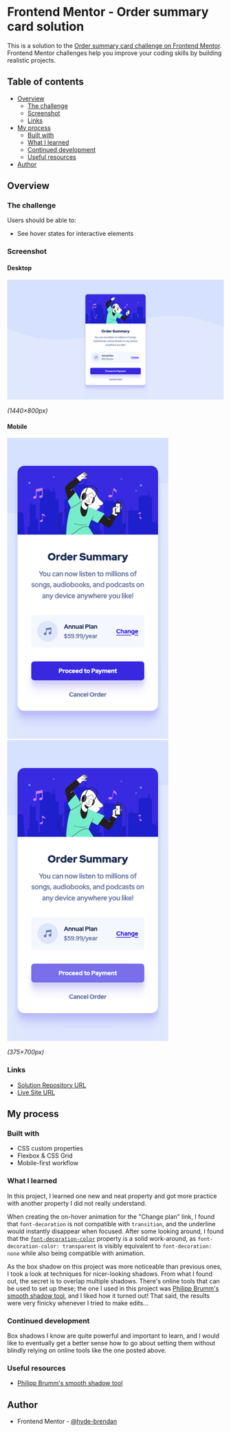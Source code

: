 # Frontend Mentor - Order summary card solution

This is a solution to the [Order summary card challenge on Frontend Mentor](https://www.frontendmentor.io/challenges/order-summary-component-QlPmajDUj). Frontend Mentor challenges help you improve your coding skills by building realistic projects. 

## Table of contents

- [Overview](#overview)
  - [The challenge](#the-challenge)
  - [Screenshot](#screenshot)
  - [Links](#links)
- [My process](#my-process)
  - [Built with](#built-with)
  - [What I learned](#what-i-learned)
  - [Continued development](#continued-development)
  - [Useful resources](#useful-resources)
- [Author](#author)

## Overview

### The challenge

Users should be able to:

- See hover states for interactive elements

### Screenshot

#### Desktop
![Desktop solution](screenshots/solution-desktop.png)

_(1440×800px)_

#### Mobile
![Mobile solution](screenshots/solution-mobile.png)
![Mobile solution w/ hover](screenshots/solution-active.png)

_(375×700px)_

### Links

- [Solution Repository URL](https://github.com/hyde-brendan/hyde-brendan.github.io/tree/main/frontend-mentor/order-summary-component)
- [Live Site URL](https://hyde-brendan.github.io/frontend-mentor/order-summary-component/index)

## My process

### Built with

- CSS custom properties
- Flexbox & CSS Grid
- Mobile-first workflow

### What I learned

In this project, I learned one new and neat property and got more practice with another property I did not really understand.

When creating the on-hover animation for the "Change plan" link, I found that `font-decoration` is not compatible with `transition`, and the underline would instantly disappear when focused. After some looking around, I found that the [`font-decoration-color`](https://developer.mozilla.org/en-US/docs/Web/CSS/text-decoration-color) property is a solid work-around, as `font-decoration-color: transparent` is visibly equivalent to `font-decoration: none` while also being compatible with animation.

As the box shadow on this project was more noticeable than previous ones, I took a look at techniques for nicer-looking shadows. From what I found out, the secret is to overlap multiple shadows. There's online tools that can be used to set up these; the one I used in this project was [Philipp Brumm's smooth shadow tool](https://shadows.brumm.af/), and I liked how it turned out! That said, the results were very finicky whenever I tried to make edits...

### Continued development

Box shadows I know are quite powerful and important to learn, and I would like to eventually get a better sense how to go about setting them without blindly relying on online tools like the one posted above.

### Useful resources

- [Philipp Brumm's smooth shadow tool](https://shadows.brumm.af/)

## Author

- Frontend Mentor - [@hyde-brendan](https://www.frontendmentor.io/profile/hyde-brendan)
